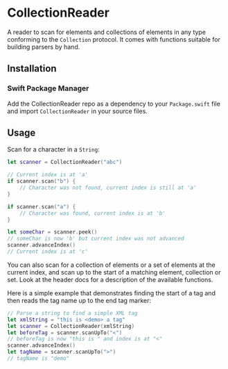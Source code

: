 # CollectionReader

A reader to scan for elements and collections of elements in any type conforming to the `Collection` protocol. It comes with functions suitable for building parsers by hand.


## Installation

### Swift Package Manager

Add the CollectionReader repo as a dependency to your `Package.swift` file and import `CollectionReader` in your source files.


## Usage

Scan for a character in a `String`:

```swift
let scanner = CollectionReader("abc")

// Current index is at 'a'
if scanner.scan("b") {
    // Character was not found, current index is still at 'a'
}

if scanner.scan("a") {
    // Character was found, current index is at 'b'
}

let someChar = scanner.peek()
// someChar is now 'b' but current index was not advanced
scanner.advanceIndex()
// Current index is at 'c'
```

You can also scan for a collection of elements or a set of elements at the current index, and scan up to the start of a matching element, collection or set. Look at the header docs for a description of the available functions.

Here is a simple example that demonstrates finding the start of a tag and then reads the tag name up to the end tag marker:

```swift
// Parse a string to find a simple XML tag
let xmlString = "this is <demo> a tag"
let scanner = CollectionReader(xmlString)
let beforeTag = scanner.scanUpTo("<")
// beforeTag is now "this is " and index is at "<"
scanner.advanceIndex()
let tagName = scanner.scanUpTo(">")
// tagName is "demo"
```
